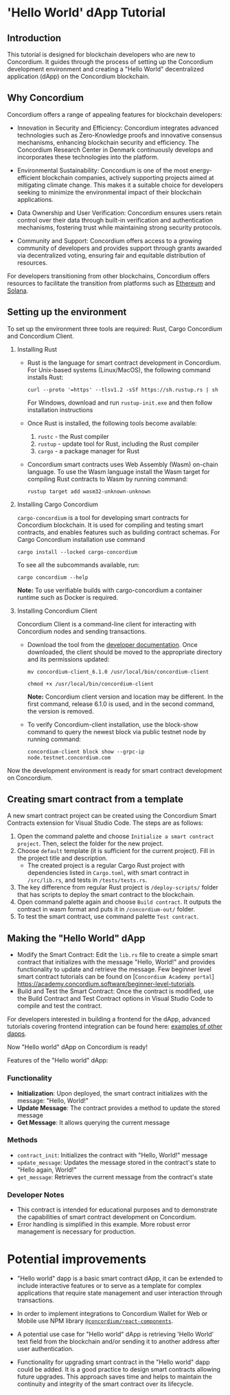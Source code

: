 # 'Hello World' dApp Tutorial

## Introduction

This tutorial is designed for blockchain developers who are new to Concordium. It guides through the process of setting up the Concordium development environment and creating a "Hello World" decentralized application (dApp) on the Concordium blockchain.

## Why Concordium

Concordium offers a range of appealing features for blockchain developers:

- Innovation in Security and Efficiency: Concordium integrates advanced technologies such as Zero-Knowledge proofs and innovative consensus mechanisms, enhancing blockchain security and efficiency. The Concordium Research Center in Denmark continuously develops and incorporates these technologies into the platform.

- Environmental Sustainability: Concordium is one of the most energy-efficient blockchain companies, actively supporting projects aimed at mitigating climate change. This makes it a suitable choice for developers seeking to minimize the environmental impact of their blockchain applications.

- Data Ownership and User Verification: Concordium ensures users retain control over their data through built-in verification and authentication mechanisms, fostering trust while maintaining strong security protocols.

- Community and Support: Concordium offers access to a growing community of developers and provides support through grants awarded via decentralized voting, ensuring fair and equitable distribution of resources.

For developers transitioning from other blockchains, Concordium offers resources to facilitate the transition from platforms such as [Ethereum](https://developer.concordium.software/en/mainnet/smart-contracts/onboarding-guide-ethereum-developers/faq.html) and [Solana](https://developer.concordium.software/en/mainnet/smart-contracts/onboarding-guide-solana-developers/faq.html).

<!-- how you can explain a complex project to a developer who is new to Concordium, expecting them to know what blockchain is.  -->

## Setting up the environment

To set up the environment three tools are required: Rust, Cargo Concordium and Concordium Client.  

1. Installing Rust
    - Rust is the language for smart contract development in Concordium. 
        For Unix-based systems (Linux/MacOS), the following command installs Rust:

        ```curl --proto '=https' --tlsv1.2 -sSf https://sh.rustup.rs | sh```

        For Windows, download and run `rustup-init.exe` and then follow installation instructions

    - Once Rust is installed, the following tools become available:
        1. `rustc` - the Rust compiler
        2. `rustup` - update tool for Rust, including the Rust compiler
        3. `cargo` - a package manager for Rust

    - Concordium smart contracts uses Web Assembly (Wasm) on-chain language. To use the Wasm language install the Wasm target for compiling Rust contracts to Wasm by running command: 

        ```rustup target add wasm32-unknown-unknown```

2. Installing Cargo Concordium

    `cargo-concordium` is a tool for developing smart contracts for Concordium blockchain. It is used for compiling and testing smart contracts, and enables features such as building contract schemas. For Cargo Concordium installation use command

	```cargo install --locked cargo-concordium```

    To see all the subcommands available, run:

    ```cargo concordium --help```

    **Note:** To use verifiable builds with cargo-concordium a container runtime such as Docker is required.

3. Installing Concordium Client

    Concordium Client is a command-line client for interacting with Concordium nodes and sending transactions.

    - Download the tool from the [developer documentation](https://developer.concordium.software/en/mainnet/net/installation/downloads.html#downloads). Once downloaded, the client should be moved to the appropriate directory and its permissions updated:

        ```mv concordium-client_6.1.0 /usr/local/bin/concordium-client```

        ```chmod +x /usr/local/bin/concordium-client```

        **Note:** Concordium client version and location may be different. In the first command, release 6.1.0 is used, and in the second command, the version is removed.

    - To verify Concordium-client installation, use the block-show command to query the newest block via public testnet node by running command:

        ```concordium-client block show --grpc-ip node.testnet.concordium.com```

Now the development environment is ready for smart contract development on Concordium.

## Creating smart contract from a template

A new smart contract project can be created using the Concordium Smart Contracts extension for Visual Studio Code. The steps are as follows:

1. Open the command palette and choose `Initialize a smart contract project`. Then, select the folder for the new project.
2. Choose `default` template (it is sufficient for the current project). Fill in the project title and description.
    - The created project is a regular Cargo Rust project with dependencies listed in `Cargo.toml`, with smart contract in `/src/lib.rs`, and tests in `/tests/tests.rs`.
3. The key difference from regular Rust project is `/deploy-scripts/` folder that has scripts to deploy the smart contract to the blockchain.
4. Open command palette again and choose `Build contract`. It outputs the contract in wasm format and puts it in `/concordium-out/` folder.
5. To test the smart contract, use command palette `Test contract`.

## Making the "Hello World" dApp

- Modify the Smart Contract: Edit the `lib.rs` file to create a simple smart contract that initializes with the message "Hello, World!" and provides functionality to update and retrieve the message. Few beginner level smart contract tutorials can be found on [`Concordium Academy portal`] https://academy.concordium.software/beginner-level-tutorials.
- Build and Test the Smart Contract: Once the contract is modified, use the Build Contract and Test Contract options in Visual Studio Code to compile and test the contract.

For developers interested in building a frontend for the dApp, advanced tutorials covering frontend integration can be found here: [examples of other dapps](https://developer.concordium.software/en/mainnet/net/guides/dapp-examples.html#dapp-examples).

Now "Hello world" dApp on Concordium is ready!

Features of the "Hello world" dApp:

### Functionality
- **Initialization**: Upon deployed, the smart contract initializes with the message: "Hello, World!"
- **Update Message**: The contract provides a method to update the stored message
- **Get Message**: It allows querying the current message

### Methods
- `contract_init`: Initializes the contract with "Hello, World!" message
- `update_message`: Updates the message stored in the contract's state to "Hello again, World!"
- `get_message`: Retrieves the current message from the contract's state

### Developer Notes
- This contract is intended for educational purposes and to demonstrate the capabilities of smart contract
  development on Concordium.
- Error handling is simplified in this example. More robust error management is necessary for production.

# Potential improvements 

<!-- write down any friction or improvements you think may be made to the developer experience in a separate note. -->

- "Hello world" dapp is a basic smart contract dApp, it can be extended to include interactive features or to serve as a template for complex applications that require state management and user interaction through transactions.

- In order to implement integrations to Concordium Wallet for Web or Mobile use NPM library [`@concordium/react-components`](https://www.npmjs.com/package/@concordium/react-components).

- A potential use case for "Hello world" dApp is retrieving 'Hello World' text field from the blockchain and/or sending it to another address after user authentication.

- Functionality for upgrading smart contract in the "Hello world" dapp could be added. It is a good practice to design smart contracts allowing future upgrades. This approach saves time and helps to maintain the continuity and integrity of the smart contract over its lifecycle.